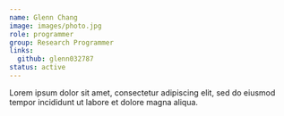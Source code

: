 ```yaml
---
name: Glenn Chang
image: images/photo.jpg
role: programmer
group: Research Programmer
links:
  github: glenn032787
status: active
---
```


Lorem ipsum dolor sit amet, consectetur adipiscing elit, sed do eiusmod tempor incididunt ut labore et dolore magna aliqua.
